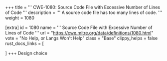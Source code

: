 +++
title = '''
CWE-1080: Source Code File with Excessive Number of Lines of Code
'''
description	= '''
A source code file has too many lines of code.
'''
weight = 1080

[extra]
id = 1080
name = '''
Source Code File with Excessive Number of Lines of Code
'''
url = "https://cwe.mitre.org/data/definitions/1080.html"
vote = "No Help, or Langs Won't Help"
class = "Base"
clippy_helps = false
rust_docs_links = [
	
]
+++
Design choice